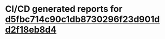 # CI/CD generated reports for [d5fbc714c90c1db8730296f23d901dd2f18eb8d4](https://github.com/hydephp/develop/commit/d5fbc714c90c1db8730296f23d901dd2f18eb8d4)
